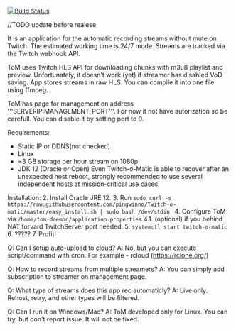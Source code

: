 [![Build Status](https://travis-ci.org/pingwinno/Twitch-o-matic.svg?branch=test)](https://travis-ci.org/pingwinno/Twitch-o-matic)

//TODO update before realese

It is an application for the automatic recording streams without mute on Twitch. The estimated working time is 24/7  mode. Streams are tracked via the Twitch webhook API.

ToM uses Twitch HLS API for downloading chunks with m3u8 playlist and preview. Unfortunately, it doesn't work (yet) if streamer has disabled VoD saving. App stores streams in raw HLS. You can compile it into one file using ffmpeg. 

ToM has page for management on address '''SERVERIP:MANAGEMENT_PORT'''. For now it not have autorization so be carefull. You can disable it by setting port to 0.

Requirements:
* Static IP or DDNS(not checked)
* Linux
* ~3 GB storage per hour stream on 1080p
* JDK 12 (Oracle or Open)
Even Twitch-o-Matic is able to recover after an unexpected host reboot, strongly recommended to use several independent hosts at mission-critical use cases,

Installation:
2. Install Oracle JRE 12.
3. Run ```sudo curl -s https://raw.githubusercontent.com/pingwinno/Twitch-o-matic/master/easy_install.sh | sudo bash /dev/stdin ```
4. Configure ToM via ```/home/tom-daemon/application.properties```
4.1. (optional) if you behind NAT forvard TwitchServer port needed.
5. ```systemctl start twitch-o-matic```
6. ?????
7. Profit!

Q: Can I setup auto-upload to cloud?
А: No, but you can execute script/command with cron.
For example - rcloud (https://rclone.org/)

Q: How to record streams from multiple streamers?
А: You can simply add subscription to streamer on management page.

Q: What type of streams does this app rec automaticly?
A: Live only. Rehost, retry, and other types will be filtered.

Q: Can I run it on Windows/Mac?
A: ToM developed only for Linux. You can try, but don't report issue. It will not be fixed.
